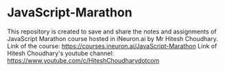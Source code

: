 # JavaScript-Marathon
This repository is created to save and share the notes and assignments of JavaScript Marathon course hosted in iNeuron.ai by Mr Hitesh Choudhary.
Link of the course: https://courses.ineuron.ai/JavaScript-Marathon
Link of Hitesh Choudhary's youtube channel: https://www.youtube.com/c/HiteshChoudharydotcom
